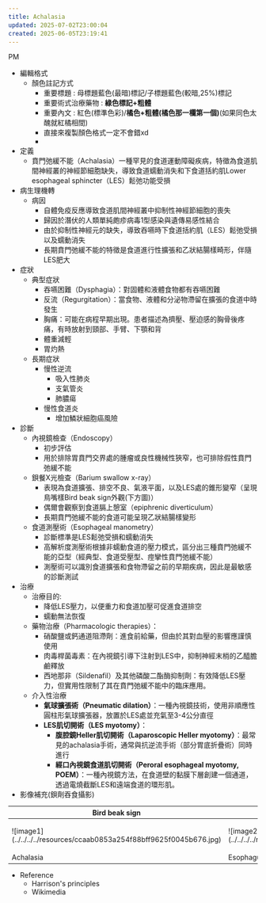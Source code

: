 ```yaml
---
title: Achalasia
updated: 2025-07-02T23:00:04
created: 2025-06-05T23:19:41
---
```


PM

- 編輯格式
  - 顏色註記方式
    - 重要標題 : 母標題藍色(最暗)標記/子標題藍色(較暗,25%)標記
    - 重要術式治療藥物 : **綠色標記+粗體**
    - 重要內文 : 紅色(標準色彩)/**橘色+粗體(橘色那一欄第一個)**(如果同色太醜就紅橘相間)
    - 直接來複製顏色格式一定不會錯xd
    - 
- 定義
  - 賁門弛緩不能（Achalasia）一種罕見的食道運動障礙疾病，特徵為食道肌間神經叢的神經節細胞缺失，導致食道蠕動消失和下食道括約肌Lower esophageal sphincter（LES）鬆弛功能受損
- 病生理機轉
  - 病因
    - 自體免疫反應導致食道肌間神經叢中抑制性神經節細胞的喪失
    - 歸因於潛伏的人類單純皰疹病毒1型感染與遺傳易感性結合
    - 由於抑制性神經元的缺失，導致吞嚥時下食道括約肌（LES）鬆弛受損以及蠕動消失
    - 長期賁門弛緩不能的特徵是食道進行性擴張和乙狀結腸樣畸形，伴隨LES肥大
- 症狀
  - 典型症狀
    - 吞嚥困難（Dysphagia）：對固體和液體食物都有吞嚥困難
    - 反流（Regurgitation）：當食物、液體和分泌物滯留在擴張的食道中時發生
    - 胸痛：可能在病程早期出現。患者描述為擠壓、壓迫感的胸骨後疼痛，有時放射到頸部、手臂、下顎和背
    - 體重減輕
    - 胃灼熱
  - 長期症狀
    - 慢性逆流
      - 吸入性肺炎
      - 支氣管炎
      - 肺膿瘍
    - 慢性食道炎
      - 增加鱗狀細胞癌風險
- 診斷
  - 內視鏡檢查（Endoscopy）
    - 初步評估
    - 用於排除胃賁門交界處的腫瘤或良性機械性狹窄，也可排除假性賁門弛緩不能
  - 鋇餐X光檢查（Barium swallow x-ray）
    - 表現為食道擴張、排空不良、氣液平面，以及LES處的錐形變窄（呈現鳥嘴樣Bird beak sign外觀(下方圖)）
    - 偶爾會觀察到食道膈上憩室（epiphrenic diverticulum）
    - 長期賁門弛緩不能的食道可能呈現乙狀結腸樣變形
  - 食道測壓術（Esophageal manometry）
    - 診斷標準是LES鬆弛受損和蠕動消失
    - 高解析度測壓術根據非蠕動食道的壓力模式，區分出三種賁門弛緩不能的亞型（經典型、食道受壓型、痙攣性賁門弛緩不能）
    - 測壓術可以識別食道擴張和食物滯留之前的早期疾病，因此是最敏感的診斷測試
- 治療
  - 治療目的:
    - 降低LES壓力，以便重力和食道加壓可促進食道排空
    - 蠕動無法恢復
  - 藥物治療（Pharmacologic therapies）：
    - 硝酸鹽或鈣通道阻滯劑：進食前給藥，但由於其對血壓的影響應謹慎使用
    - 肉毒桿菌毒素：在內視鏡引導下注射到LES中，抑制神經末梢的乙醯膽鹼釋放
    - 西地那非（Sildenafil）及其他磷酸二酯酶抑制劑：有效降低LES壓力，但實用性限制了其在賁門弛緩不能中的臨床應用。
  - 介入性治療
    - **氣球擴張術（Pneumatic dilation）**：一種內視鏡技術，使用非順應性圓柱形氣球擴張器，放置於LES處並充氣至3-4公分直徑
    - **LES肌切開術（LES myotomy）**：
      - **腹腔鏡Heller肌切開術（Laparoscopic Heller myotomy）**：最常見的achalasia手術，通常與抗逆流手術（部分胃底折疊術）同時進行
      - **經口內視鏡食道肌切開術（Peroral esophageal myotomy, POEM）**：一種內視鏡方法，在食道壁的黏膜下層創建一個通道，透過電燒截斷LES和遠端食道的環形肌。
- 影像補充(鋇劑吞食攝影)
<table>
<colgroup>
<col style="width: 54%" />
<col style="width: 45%" />
</colgroup>
<thead>
<tr class="header">
<th>Bird beak sign</th>
<th>Corkskrew esophagus</th>
</tr>
</thead>
<tbody>
<tr class="odd">
<td><p>![image1](../../../../resources/ccaab0853a254f88bff9625f0045b676.jpg)</p>
<p></p></td>
<td><p>![image2](../../../../resources/976bf6d54e97406b84dd74e5099a13ce.jpg)</p>
<p></p></td>
</tr>
<tr class="even">
<td>Achalasia</td>
<td>Esophagus spasm</td>
</tr>
</tbody>
</table>

- Reference
  - Harrison's principles
  - Wikimedia

